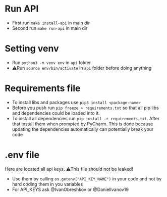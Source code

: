 # Run API
* First run `make install-api` in main dir
* Second run `make run-api` in main dir
# Setting venv 
*  Run `python3 -m venv env` in `api` folder
* ⚠️Run `source env/bin/activate` in `api` folder before doing anything

# Requirements file
* To install libs and packages use `pip3 install <package-name>`
* Before you push run `pip freeze > requirements.txt` so that all pip libs and dependencies  could be loaded into it.
* To install all dependencies  run `pip install -r requirements.txt`. After that install them when prompted by PyCharm. This is done because updating the dependencies automatically can potentially break your code

# .env file
Here are located all api keys. ⚠️This file should not be leaked!
* Use them by calling `os.getenv("API_KEY_NAME")` in your code and not by hard coding them in you variables
* For API_KEYS ask @IvanObreshkov or @DanielIvanov19

